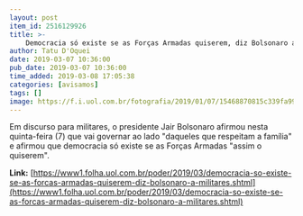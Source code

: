 ```yaml
---
layout: post
item_id: 2516129926
title: >-
    Democracia só existe se as Forças Armadas quiserem, diz Bolsonaro a militares
author: Tatu D'Oquei
date: 2019-03-07 10:36:00
pub_date: 2019-03-07 10:36:00
time_added: 2019-03-08 17:05:38
categories: [avisamos]
tags: []
image: https://f.i.uol.com.br/fotografia/2019/01/07/15468870815c339fa99d849_1546887081_3x2_rt.jpg
---
```


Em discurso para militares, o presidente Jair Bolsonaro afirmou nesta quinta-feira (7) que vai governar ao lado "daqueles que respeitam a família" e afirmou que democracia só existe se as Forças Armadas "assim o quiserem".

**Link:** [https://www1.folha.uol.com.br/poder/2019/03/democracia-so-existe-se-as-forcas-armadas-quiserem-diz-bolsonaro-a-militares.shtml](https://www1.folha.uol.com.br/poder/2019/03/democracia-so-existe-se-as-forcas-armadas-quiserem-diz-bolsonaro-a-militares.shtml)

